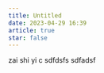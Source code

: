 ```yaml
---
title: Untitled
date: 2023-04-29 16:39
article: true
star: false
---
```


zai shi yi c sdfdsfs
sdfadsf
